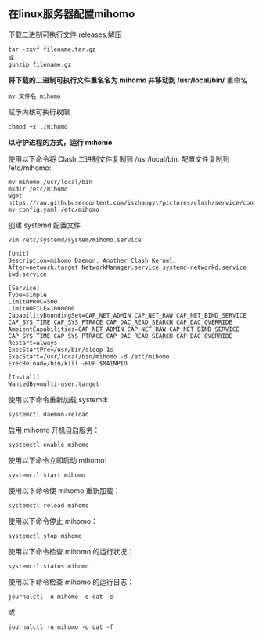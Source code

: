 ## 在linux服务器配置mihomo
下载二进制可执行文件 releases,解压
```
tar -zxvf filename.tar.gz
或
gunzip filename.gz
```
**将下载的二进制可执行文件重名名为 mihomo 并移动到 /usr/local/bin/**
重命名
```
mv 文件名 mihomo
```
赋予内核可执行权限
```
chmod +x ./mihomo
```
**以守护进程的方式，运行 mihomo**

使用以下命令将 Clash 二进制文件复制到 /usr/local/bin, 配置文件复制到 /etc/mihomo:
```
mv mihomo /usr/local/bin
mkdir /etc/mihomo
wget https://raw.githubusercontent.com/iszhangyt/pictures/clash/service/config.yaml
mv config.yaml /etc/mihomo
```

创建 systemd 配置文件 
```
vim /etc/systemd/system/mihomo.service
```
```
[Unit]
Description=mihomo Daemon, Another Clash Kernel.
After=network.target NetworkManager.service systemd-networkd.service iwd.service

[Service]
Type=simple
LimitNPROC=500
LimitNOFILE=1000000
CapabilityBoundingSet=CAP_NET_ADMIN CAP_NET_RAW CAP_NET_BIND_SERVICE CAP_SYS_TIME CAP_SYS_PTRACE CAP_DAC_READ_SEARCH CAP_DAC_OVERRIDE
AmbientCapabilities=CAP_NET_ADMIN CAP_NET_RAW CAP_NET_BIND_SERVICE CAP_SYS_TIME CAP_SYS_PTRACE CAP_DAC_READ_SEARCH CAP_DAC_OVERRIDE
Restart=always
ExecStartPre=/usr/bin/sleep 1s
ExecStart=/usr/local/bin/mihomo -d /etc/mihomo
ExecReload=/bin/kill -HUP $MAINPID

[Install]
WantedBy=multi-user.target
```

使用以下命令重新加载 systemd:
```
systemctl daemon-reload
```
启用 mihomo 开机自启服务：
```
systemctl enable mihomo
```
使用以下命令立即启动 mihomo:
```
systemctl start mihomo
```
使用以下命令使 mihomo 重新加载：
```
systemctl reload mihomo
```
使用以下命令停止 mihomo：
```
systemctl stop mihomo
```
使用以下命令检查 mihomo 的运行状况：
```
systemctl status mihomo
```
使用以下命令检查 mihomo 的运行日志：
```
journalctl -u mihomo -o cat -e
```
或
```
journalctl -u mihomo -o cat -f
```
